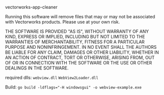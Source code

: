 vectorworks-app-cleaner

Running this software will remove files that may or may not be associated with Vectorworks products.  Please use at your own risk.

THE SOFTWARE IS PROVIDED "AS IS", WITHOUT WARRANTY OF ANY KIND,
EXPRESS OR IMPLIED, INCLUDING BUT NOT LIMITED TO THE WARRANTIES OF
MERCHANTABILITY, FITNESS FOR A PARTICULAR PURPOSE AND NONINFRINGEMENT.
IN NO EVENT SHALL THE AUTHORS BE LIABLE FOR ANY CLAIM, DAMAGES OR
OTHER LIABILITY, WHETHER IN AN ACTION OF CONTRACT, TORT OR OTHERWISE,
ARISING FROM, OUT OF OR IN CONNECTION WITH THE SOFTWARE OR THE USE OR
OTHER DEALINGS IN THE SOFTWARE.


required dlls: `webview.dll` `WebView2Loader.dll`

Build: `go build -ldflags="-H windowsgui" -o webview-example.exe`